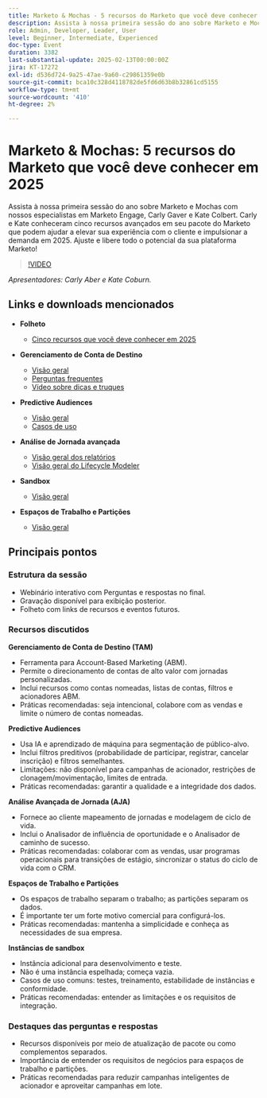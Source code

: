 ```yaml
---
title: Marketo & Mochas - 5 recursos do Marketo que você deve conhecer em 2025
description: Assista à nossa primeira sessão do ano sobre Marketo e Mochas com nossos especialistas em Marketo Engage, Carly Gaver e Kate Colbert. Carly e Kate conheceram cinco recursos avançados em seu pacote do Marketo que podem ajudar a elevar sua experiência com o cliente e impulsionar a demanda em 2025. Ajuste e libere todo o potencial da sua plataforma Marketo!
role: Admin, Developer, Leader, User
level: Beginner, Intermediate, Experienced
doc-type: Event
duration: 3382
last-substantial-update: 2025-02-13T00:00:00Z
jira: KT-17272
exl-id: d536d724-9a25-47ae-9a60-c29861359e0b
source-git-commit: bca10c328d4118782de5fd6d63b8b32861cd5155
workflow-type: tm+mt
source-wordcount: '410'
ht-degree: 2%

---
```



# Marketo &amp; Mochas: 5 recursos do Marketo que você deve conhecer em 2025

Assista à nossa primeira sessão do ano sobre Marketo e Mochas com nossos especialistas em Marketo Engage, Carly Gaver e Kate Colbert. Carly e Kate conheceram cinco recursos avançados em seu pacote do Marketo que podem ajudar a elevar sua experiência com o cliente e impulsionar a demanda em 2025. Ajuste e libere todo o potencial da sua plataforma Marketo!

>[!VIDEO](https://video.tv.adobe.com/v/3444165/?learn=on&enablevpops)

*Apresentadores: Carly Aber e Kate Coburn.*

## Links e downloads mencionados

* **Folheto**
   * [Cinco recursos que você deve conhecer em 2025](../assets/marketo-&-mochas-5-features-handout.pdf)

* **Gerenciamento de Conta de Destino**
   * [Visão geral](https://experienceleague.adobe.com/pt-br/docs/marketo/using/product-docs/target-account-management/setup/target-account-management-overview)
   * [Perguntas frequentes](https://nation.marketo.com/t5/knowledgebase/target-account-management-previously-abm-faq-product-facts-and/ta-p/301199)
   * [Vídeo sobre dicas e truques](https://nation.marketo.com/t5/product-blogs/marketo-engage-abm-tips-amp-tricks-with-corey-bayless/ba-p/304664)

* **Predictive Audiences**
   * [Visão geral](https://experienceleague.adobe.com/pt-br/docs/marketo/using/product-docs/core-marketo-concepts/predictive-audiences/getting-started-with-predictive-audiences)
   * [Casos de uso](https://nation.marketo.com/t5/product-blogs/using-predictive-audiences-in-marketo-engage/ba-p/301937)

* **Análise de Jornada avançada**
   * [Visão geral dos relatórios](https://experienceleague.adobe.com/pt-br/docs/marketo/using/product-docs/reporting/reporting-overview#advanced-journey-analytics)
   * [Visão geral do Lifecycle Modeler](https://experienceleague.adobe.com/pt-br/docs/marketo/using/product-docs/reporting/revenue-cycle-analytics/revenue-cycle-models/understanding-revenue-models)

* **Sandbox**
   * [Visão geral](https://experienceleague.adobe.com/pt-br/docs/marketo/using/product-docs/core-marketo-concepts/miscellaneous/marketo-sandbox)

* **Espaços de Trabalho e Partições**
   * [Visão geral](https://experienceleague.adobe.com/pt-br/docs/marketo/using/product-docs/administration/workspaces-and-person-partitions/understanding-workspaces-and-person-partitions)

## Principais pontos

### Estrutura da sessão

* Webinário interativo com Perguntas e respostas no final.
* Gravação disponível para exibição posterior.
* Folheto com links de recursos e eventos futuros.

### Recursos discutidos

**Gerenciamento de Conta de Destino (TAM)**

* Ferramenta para Account-Based Marketing (ABM).
* Permite o direcionamento de contas de alto valor com jornadas personalizadas.
* Inclui recursos como contas nomeadas, listas de contas, filtros e acionadores ABM.
* Práticas recomendadas: seja intencional, colabore com as vendas e limite o número de contas nomeadas.

**Predictive Audiences**

* Usa IA e aprendizado de máquina para segmentação de público-alvo.
* Inclui filtros preditivos (probabilidade de participar, registrar, cancelar inscrição) e filtros semelhantes.
* Limitações: não disponível para campanhas de acionador, restrições de clonagem/movimentação, limites de entrada.
* Práticas recomendadas: garantir a qualidade e a integridade dos dados.

**Análise Avançada de Jornada (AJA)**

* Fornece ao cliente mapeamento de jornadas e modelagem de ciclo de vida.
* Inclui o Analisador de influência de oportunidade e o Analisador de caminho de sucesso.
* Práticas recomendadas: colaborar com as vendas, usar programas operacionais para transições de estágio, sincronizar o status do ciclo de vida com o CRM.

**Espaços de Trabalho e Partições**

* Os espaços de trabalho separam o trabalho; as partições separam os dados.
* É importante ter um forte motivo comercial para configurá-los.
* Práticas recomendadas: mantenha a simplicidade e conheça as necessidades de sua empresa.

**Instâncias de sandbox**

* Instância adicional para desenvolvimento e teste.
* Não é uma instância espelhada; começa vazia.
* Casos de uso comuns: testes, treinamento, estabilidade de instâncias e conformidade.
* Práticas recomendadas: entender as limitações e os requisitos de integração.

### Destaques das perguntas e respostas

* Recursos disponíveis por meio de atualização de pacote ou como complementos separados.
* Importância de entender os requisitos de negócios para espaços de trabalho e partições.
* Práticas recomendadas para reduzir campanhas inteligentes de acionador e aproveitar campanhas em lote.
